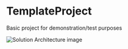 # TemplateProject
Basic project for demonstration/test purposes

![Solution Architecture image](https://raw.githubusercontent.com/Grynet/TemplateProject/master/SolutionArchitecture.png?raw=true "Solution Architecture")
